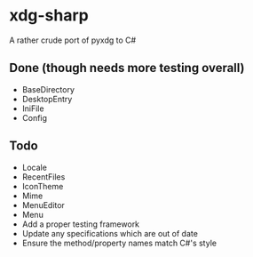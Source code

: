 # xdg-sharp
A rather crude port of pyxdg to C#

## Done (though needs more testing overall)
* BaseDirectory  
* DesktopEntry  
* IniFile  
* Config  

## Todo
* Locale  
* RecentFiles  
* IconTheme  
* Mime  
* MenuEditor  
* Menu  
* Add a proper testing framework  
* Update any specifications which are out of date  
* Ensure the method/property names match C#'s style  
